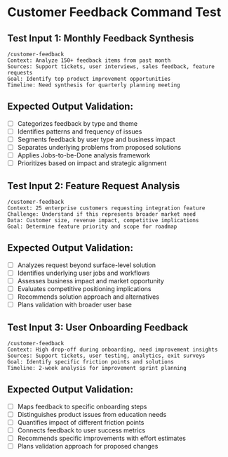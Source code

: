 # Customer Feedback Command Test

## Test Input 1: Monthly Feedback Synthesis
```
/customer-feedback
Context: Analyze 150+ feedback items from past month
Sources: Support tickets, user interviews, sales feedback, feature requests
Goal: Identify top product improvement opportunities
Timeline: Need synthesis for quarterly planning meeting
```

## Expected Output Validation:
- [ ] Categorizes feedback by type and theme
- [ ] Identifies patterns and frequency of issues
- [ ] Segments feedback by user type and business impact
- [ ] Separates underlying problems from proposed solutions
- [ ] Applies Jobs-to-be-Done analysis framework
- [ ] Prioritizes based on impact and strategic alignment

## Test Input 2: Feature Request Analysis
```
/customer-feedback
Context: 25 enterprise customers requesting integration feature
Challenge: Understand if this represents broader market need
Data: Customer size, revenue impact, competitive implications
Goal: Determine feature priority and scope for roadmap
```

## Expected Output Validation:
- [ ] Analyzes request beyond surface-level solution
- [ ] Identifies underlying user jobs and workflows
- [ ] Assesses business impact and market opportunity
- [ ] Evaluates competitive positioning implications
- [ ] Recommends solution approach and alternatives
- [ ] Plans validation with broader user base

## Test Input 3: User Onboarding Feedback
```
/customer-feedback
Context: High drop-off during onboarding, need improvement insights
Sources: Support tickets, user testing, analytics, exit surveys
Goal: Identify specific friction points and solutions
Timeline: 2-week analysis for improvement sprint planning
```

## Expected Output Validation:
- [ ] Maps feedback to specific onboarding steps
- [ ] Distinguishes product issues from education needs
- [ ] Quantifies impact of different friction points
- [ ] Connects feedback to user success metrics
- [ ] Recommends specific improvements with effort estimates
- [ ] Plans validation approach for proposed changes